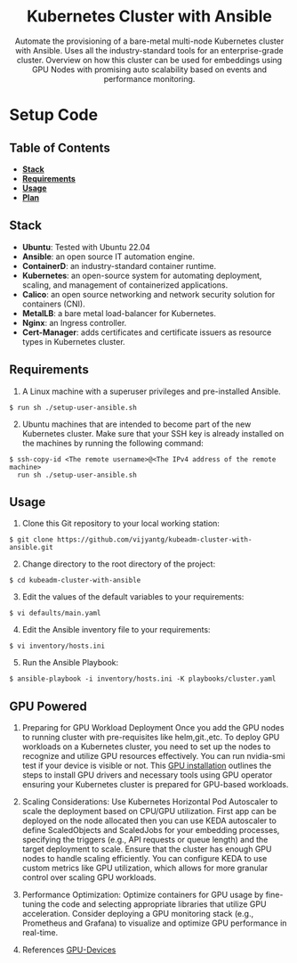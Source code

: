 <h1 align="center">
    Kubernetes Cluster with Ansible
</h1>

<p align="center">
    Automate the provisioning of a bare-metal multi-node Kubernetes cluster with Ansible.
    Uses all the industry-standard tools for an enterprise-grade cluster.
    Overview on how this cluster can be used for embeddings using GPU Nodes with promising auto scalability based on events and performance monitoring.
</p>

# Setup Code
## Table of Contents

- **[Stack](#stack)**
- **[Requirements](#requirements)**
- **[Usage](#usage)**
- **[Plan](#gpu-powered )**

## Stack
- **Ubuntu**: Tested with Ubuntu 22.04
- **Ansible**: an open source IT automation engine.
- **ContainerD**: an industry-standard container runtime.
- **Kubernetes**: an open-source system for automating deployment, scaling, and management of containerized applications.
- **Calico**: an open source networking and network security solution for containers (CNI).
- **MetalLB**: a bare metal load-balancer for Kubernetes.
- **Nginx**: an Ingress controller.
- **Cert-Manager**: adds certificates and certificate issuers as resource types in Kubernetes cluster.

## Requirements

1. A Linux machine with a superuser privileges and pre-installed Ansible.
```
$ run sh ./setup-user-ansible.sh 
```
2. Ubuntu machines that are intended to become part of the new Kubernetes cluster.
   Make sure that your SSH key is already installed on the machines by running the following command:
```
$ ssh-copy-id <The remote username>@<The IPv4 address of the remote machine>
  run sh ./setup-user-ansible.sh
```
## Usage

1. Clone this Git repository to your local working station:
```
$ git clone https://github.com/vijyantg/kubeadm-cluster-with-ansible.git
```

2. Change directory to the root directory of the project:
```
$ cd kubeadm-cluster-with-ansible
```

3. Edit the values of the default variables to your requirements:
```
$ vi defaults/main.yaml
```

4. Edit the Ansible inventory file to your requirements:
```
$ vi inventory/hosts.ini
```

5. Run the Ansible Playbook:
```
$ ansible-playbook -i inventory/hosts.ini -K playbooks/cluster.yaml
```

## GPU Powered

1. Preparing for GPU Workload Deployment
Once you add the GPU nodes to running cluster with pre-requisites like helm,git.,etc. 
To deploy GPU workloads on a Kubernetes cluster, you need to set up the nodes to recognize and utilize GPU resources effectively.
You can run nvidia-smi test if your device is visible or not.
This [GPU installation](https://docs.nvidia.com/datacenter/cloud-native/gpu-operator/latest/getting-started.html) outlines the steps to install GPU drivers and necessary tools using GPU operator ensuring your Kubernetes cluster is prepared for GPU-based workloads.

2. Scaling Considerations:
Use Kubernetes Horizontal Pod Autoscaler to scale the deployment based on CPU/GPU utilization.
First app can be deployed on the node allocated then you can use KEDA autoscaler to define ScaledObjects and ScaledJobs for your embedding processes, specifying the triggers (e.g., API requests or queue length) and the target deployment to scale.
Ensure that the cluster has enough GPU nodes to handle scaling efficiently.
You can configure KEDA to use custom metrics like GPU utilization, which allows for more granular control over scaling GPU workloads.

3. Performance Optimization:
Optimize containers for GPU usage by fine-tuning the code and selecting appropriate libraries that utilize GPU acceleration.
Consider deploying a GPU monitoring stack (e.g., Prometheus and Grafana) to visualize and optimize GPU performance in real-time.

4. References 
[GPU-Devices](https://medium.com/bumble-tech/gpu-powered-kubernetes-clusters-7fc6505125c#15fd)